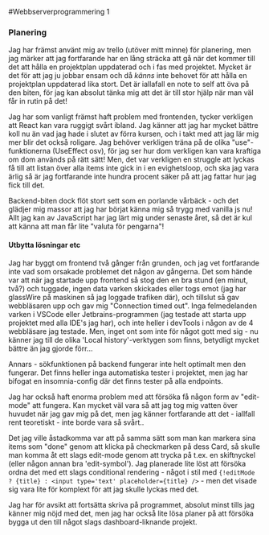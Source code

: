 #Webbserverprogrammering 1

### Planering

Jag har främst använt mig av trello (utöver mitt minne) för planering, men jag märker att jag fortfarande har en lång sträcka att gå när det kommer till det att hålla en projektplan uppdaterad och i fas med projektet. Mycket är det för att jag ju jobbar ensam och då _känns_ inte behovet för att hålla en projektplan uppdaterad lika stort. Det är iallafall en note to self att öva på den biten, för jag kan absolut tänka mig att det är till stor hjälp när man väl får in rutin på det! 

Jag har som vanligt främst haft problem med frontenden, tycker verkligen att React kan vara ruggigt svårt ibland. Jag känner att jag har mycket bättre koll nu än vad jag hade i slutet av förra kursen, och i takt med att jag lär mig mer blir det också roligare. Jag behöver verkligen träna på de olika "use"-funktionerna (UseEffect osv), för jag ser hur dom verkligen kan vara kraftiga om dom används på rätt sätt! Men, det var verkligen en struggle att lyckas få till att listan över alla items inte gick in i en evighetsloop, och ska jag vara ärlig så är jag fortfarande inte hundra procent säker på att jag fattar hur jag fick till det. 

Backend-biten dock flöt stort sett som en porlande vårbäck - och det glädjer mig massor att jag har börjat känna mig så trygg med vanilla js nu! Allt jag kan av JavaScript har jag lärt mig under senaste året, så det är kul att känna att man får lite "valuta för pengarna"!

#### Utbytta lösningar etc

Jag har byggt om frontend två gånger från grunden, och jag vet fortfarande inte vad som orsakade problemet det någon av gångerna. Det som hände var att när jag startade upp frontend så stog den en bra stund (en minut, två?) och tuggade, ingen data varken skickades eller togs emot (jag har glassWire på maskinen så jag loggade trafiken där), och tillslut så gav webbläsaren upp och gav mig "Connection timed out". Inga felmedelanden varken i VSCode eller Jetbrains-programmen (jag testade att starta upp projektet med alla IDE's jag har), och inte heller i devTools i någon av de 4 webbläsare jag testade. Men, inget ont som inte för något gott med sig - nu känner jag till de olika 'Local history'-verktygen som finns, betydligt mycket bättre än jag gjorde förr...

Annars - sökfunktionen på backend fungerar inte helt optimalt men den fungerar. Det finns heller inga automatiska tester i projektet, men jag har bifogat en insomnia-config där det finns tester på alla endpoints.

Jag har också haft enorma problem med att försöka få någon form av "edit-mode" att fungera. Kan mycket väl vara så att jag tog mig vatten över huvudet när jag gav mig på det, men jag känner fortfarande att det - iallfall rent teoretiskt - inte borde vara så svårt..

Det jag ville åstadkomma var att på samma sätt som man kan markera sina items som "done" genom att klicka på checkmarken på dess Card, så skulle man komma åt ett slags edit-mode genom att trycka på t.ex. en skiftnyckel (eller någon annan bra 'edit-symbol'). Jag planerade lite löst att försöka ordna det med ett slags conditional rendering - något i stil med `{!editMode ? {title} : <input type='text' placeholder={title} />` - men det visade sig vara lite för komplext för att jag skulle lyckas med det. 

Jag har för avsikt att fortsätta skriva på programmet, absolut minst tills jag känner mig nöjd med det, men jag har också lite lösa planer på att försöka bygga ut den till något slags dashboard-liknande projekt.